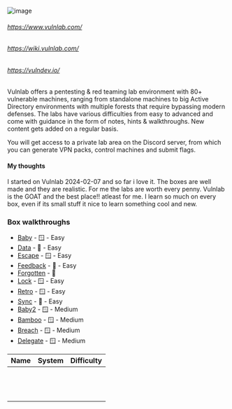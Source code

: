 ![image](https://images.squarespace-cdn.com/content/v1/645cd03992f04603f1cee0e6/3426e498-a8f5-49b0-b970-21727c7df786/dark_transparent_full_blue_small.png?format=1500w)


###### https://www.vulnlab.com/
###### https://wiki.vulnlab.com/
###### https://vulndev.io/

Vulnlab offers a pentesting & red teaming lab environment with 80+ vulnerable machines, ranging from standalone machines to big Active Directory environments with multiple forests that require bypassing modern defenses. The labs have various difficulties from easy to advanced and come with guidance in the form of notes, hints & walkthroughs. New content gets added on a regular basis.

You will get access to a private lab area on the Discord server, from which you can generate VPN packs, control machines and submit flags.



#### My thoughts

I started on Vulnlab 2024-02-07 and so far i love it. The boxes are well made and they are realistic. For me the labs are worth every penny. Vulnlab is the GOAT and the best place!! atleast for me. I learn so much on every box, even if its small stuff it nice to learn something cool and new. 


### Box walkthroughs
* [Baby](https://github.com/suljov/CTF-Walkthroughs/tree/main/vulnlab/baby) - 🪟 - Easy
* [Data](https://github.com/suljov/CTF-Walkthroughs/tree/main/vulnlab/Data) - 🐧 - Easy
* [Escape](https://github.com/suljov/CTF-Walkthroughs/tree/main/vulnlab/Escape) - 🪟 - Easy
* [Feedback](https://github.com/suljov/CTF-Walkthroughs/tree/main/vulnlab/Feedback)  - 🐧 - Easy
* [Forgotten](https://github.com/suljov/CTF-Walkthroughs/tree/main/vulnlab/Forgotten) - 🐧
* [Lock](https://github.com/suljov/CTF-Walkthroughs/tree/main/vulnlab/Lock) - 🪟 - Easy
* [Retro](https://github.com/suljov/CTF-Walkthroughs/tree/main/vulnlab/Retro) - 🪟 - Easy
* [Sync](https://github.com/suljov/CTF-Walkthroughs/tree/main/vulnlab/Sync) - 🐧 - Easy
* [Baby2](https://github.com/suljov/CTF-Walkthroughs/tree/main/vulnlab/Baby2) - 🪟 - Medium
* [Bamboo](https://github.com/suljov/CTF-Walkthroughs/tree/main/vulnlab/Bamboo) - 🪟 - Medium
* [Breach](https://github.com/suljov/CTF-Walkthroughs/tree/main/vulnlab/Breach) - 🪟 - Medium
* [Delegate](https://github.com/suljov/CTF-Walkthroughs/tree/main/vulnlab/Delegate) - 🪟 - Medium




| Name | System | Difficulty |
| ---- | ---- | ---- |
|  |  |  |
|  |  |  |
|  |  |  |
|  |  |  |
|  |  |  |
|  |  |  |
|  |  |  |
|  |  |  |
|  |  |  |
|  |  |  |
|  |  |  |
|  |  |  |
|  |  |  |
